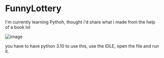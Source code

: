# FunnyLottery
I'm currently learning Pythoh, thought i'd share what i made from the help of a book lol

![image](https://user-images.githubusercontent.com/70176946/167529600-ab780d44-76cc-4ccd-8c43-4e8321a7285b.png)

you have to have python 3.10 to use this, use the IDLE, open the file and run it.
